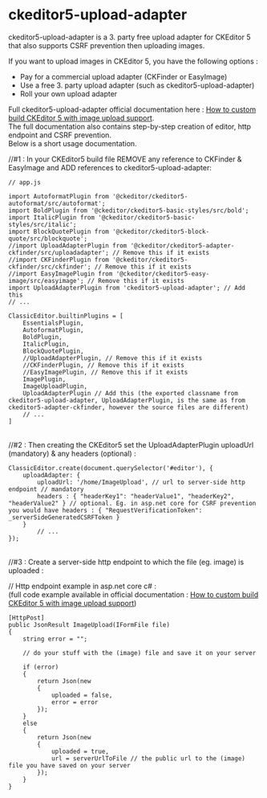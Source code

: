 ﻿# ckeditor5-upload-adapter

ckeditor5-upload-adapter is a 3. party free upload adapter for CKEditor 5 that also supports CSRF prevention then uploading images.

If you want to upload images in CKEditor 5, you have the following options : 
* Pay for a commercial upload adapter (CKFinder or EasyImage)
* Use a free 3. party upload adapter (such as ckeditor5-upload-adapter)
* Roll your own upload adapter


Full ckeditor5-upload-adapter official documentation here : [How to custom build CKEditor 5 with image upload support](https://topiqs.online/1120).
<br />The full documentation also contains step-by-step creation of editor, http endpoint and CSRF prevention.
<br />Below is a short usage documentation. 

//#1 : In your CKEditor5 build file REMOVE any reference to CKFinder & EasyImage and ADD references to ckeditor5-upload-adapter:

```javaqscript
// app.js

import AutoformatPlugin from '@ckeditor/ckeditor5-autoformat/src/autoformat';
import BoldPlugin from '@ckeditor/ckeditor5-basic-styles/src/bold';
import ItalicPlugin from '@ckeditor/ckeditor5-basic-styles/src/italic';
import BlockQuotePlugin from '@ckeditor/ckeditor5-block-quote/src/blockquote';
//import UploadAdapterPlugin from '@ckeditor/ckeditor5-adapter-ckfinder/src/uploadadapter'; // Remove this if it exists
//import CKFinderPlugin from '@ckeditor/ckeditor5-ckfinder/src/ckfinder'; // Remove this if it exists
//import EasyImagePlugin from '@ckeditor/ckeditor5-easy-image/src/easyimage'; // Remove this if it exists
import UploadAdapterPlugin from 'ckeditor5-upload-adapter'; // Add this
// ...

ClassicEditor.builtinPlugins = [
    EssentialsPlugin,
    AutoformatPlugin,
    BoldPlugin,
    ItalicPlugin,
    BlockQuotePlugin,
    //UploadAdapterPlugin, // Remove this if it exists
    //CKFinderPlugin, // Remove this if it exists
    //EasyImagePlugin, // Remove this if it exists
    ImagePlugin,
    ImageUploadPlugin,
    UploadAdapterPlugin // Add this (the exported classname from ckeditor5-upload-adapter, UploadAdapterPlugin, is the same as from ckeditor5-adapter-ckfinder, however the source files are different)
    // ...
]
```

<br />//#2 : Then creating the CKEditor5 set the UploadAdapterPlugin uploadUrl (mandatory) & any headers (optional) :

```javaqscript
ClassicEditor.create(document.querySelector('#editor'), {
    uploadAdapter: {
        uploadUrl: '/home/ImageUpload', // url to server-side http endpoint // mandatory
        headers : { "headerKey1": "headerValue1", "headerKey2", "headerValue2" } // optional. Eg. in asp.net core for CSRF prevention you would have headers : { "RequestVerificationToken": _serverSideGeneratedCSRFToken }
    }
        // ...
});
```

<br />//#3 : Create a server-side http endpoint to which the file (eg. image) is uploaded :

// Http endpoint example in asp.net core c# :
<br />(full code example available in official documentation : [How to custom build CKEditor 5 with image upload support](https://topiqs.online/1120))
```javaqscript
[HttpPost]
public JsonResult ImageUpload(IFormFile file)
{
	string error = "";

	// do your stuff with the (image) file and save it on your server

	if (error)
	{
		return Json(new
		{
			uploaded = false,
			error = error
		});
	}
	else
	{
		return Json(new
		{
			uploaded = true,
			url = serverUrlToFile // the public url to the (image) file you have saved on your server
		});
	}
}
```
